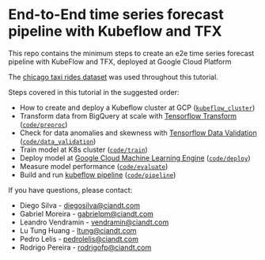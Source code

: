 # End-to-End time series forecast pipeline with Kubeflow and TFX

This repo contains the minimum steps to create an e2e time series forecast pipeline with KubeFlow and TFX,         deployed at Google Cloud Platform

The [chicago taxi rides dataset](https://digital.cityofchicago.org/index.php/chicago-taxi-data-released/) was used throughout this tutorial.

Steps covered in this tutorial in the suggested order:

*  How to create and deploy a Kubeflow cluster at GCP ([`kubeflow_cluster`](https://github.com/ciandt-d1/chicago-taxi-forecast/tree/master/kubeflow_cluster))
* Transform data from BigQuery at scale with [Tensorflow Transform](https://www.tensorflow.org/tfx/transform/get_started) ([`code/preproc`](https://github.com/ciandt-d1/chicago-taxi-forecast/tree/master/code/data_validation))
* Check for data anomalies and skewness with [Tensorflow Data Validation](https://www.tensorflow.org/tfx/data_validation/get_started) ([`code/data_validation`](https://github.com/ciandt-d1/chicago-taxi-forecast/tree/master/code/data_validation))
* Train model at K8s cluster ([`code/train`](https://github.com/ciandt-d1/chicago-taxi-forecast/tree/master/code/train))
* Deploy model at [Google Cloud Machine Learning Engine](https://cloud.google.com/ml-engine/)  ([`code/deploy`](https://github.com/ciandt-d1/chicago-taxi-forecast/tree/master/code/deploy))
* Measure model performance ([`code/evaluate`](https://github.com/ciandt-d1/chicago-taxi-forecast/tree/master/code/evaluate))
* Build and run [kubeflow pipeline](https://www.kubeflow.org/docs/pipelines/overview/pipelines-overview/) ([`code/pipeline`](https://github.com/ciandt-d1/chicago-taxi-forecast/tree/master/code/pipeline))

If you have questions, please contact:

* Diego Silva - diegosilva@ciandt.com
* Gabriel Moreira - gabrielpm@ciandt.com
* Leandro Vendramin - vendramin@ciandt.com
* Lu Tung Huang - ltung@ciandt.com
* Pedro Lelis - pedrolelis@ciandt.com
* Rodrigo Pereira - rodrigofp@ciandt.com
